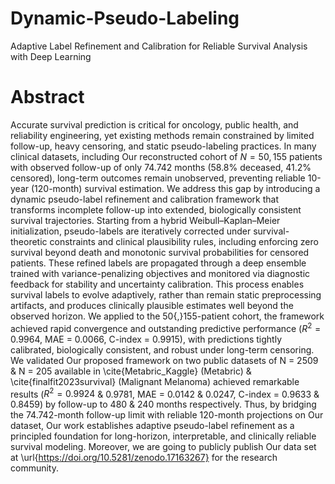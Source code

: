 # Dynamic-Pseudo-Labeling
Adaptive Label Refinement and Calibration for Reliable Survival Analysis with Deep Learning
# Abstract
Accurate survival prediction is critical for oncology, public health, and reliability engineering, yet existing methods remain constrained by limited follow-up, heavy censoring, and static pseudo-labeling practices. In many clinical datasets, including Our reconstructed cohort of $N = 50{,}155$ patients with observed follow-up of only 74.742 months (58.8\% deceased, 41.2\% censored), long-term outcomes remain unobserved, preventing reliable 10-year (120-month) survival estimation. We address this gap by introducing a dynamic pseudo-label refinement and calibration framework that transforms incomplete follow-up into extended, biologically consistent survival trajectories. Starting from a hybrid Weibull–Kaplan–Meier initialization, pseudo-labels are iteratively corrected under survival-theoretic constraints and clinical plausibility rules, including enforcing zero survival beyond death and monotonic survival probabilities for censored patients. These refined labels are propagated through a deep ensemble trained with variance-penalizing objectives and monitored via diagnostic feedback for stability and uncertainty calibration. This process enables survival labels to evolve adaptively, rather than remain static preprocessing artifacts, and produces clinically plausible estimates well beyond the observed horizon. We applied to the 50{,}155-patient cohort, the framework achieved rapid convergence and outstanding predictive performance ($R^2 = 0.9964$, MAE = 0.0066, C-index = 0.9915), with predictions tightly calibrated, biologically consistent, and robust under long-term censoring. We validated Our proposed framework on two public datasets of N = 2509 \& N = 205  available in \cite{Metabric_Kaggle} (Metabric) \& \cite{finalfit2023survival} (Malignant Melanoma) achieved remarkable results ($R^2 = 0.9924$ \& $0.9781$, MAE = 0.0142 \& 0.0247, C-index = 0.9633 \& 0.8459) by follow-up to 480 \& 240 months respectively. Thus, by bridging the 74.742-month follow-up limit with reliable 120-month projections on Our dataset, Our work establishes adaptive pseudo-label refinement as a principled foundation for long-horizon, interpretable, and clinically reliable survival modeling. Moreover, we are going to publicly publish Our data set at \url{https://doi.org/10.5281/zenodo.17163267} for the research community.
